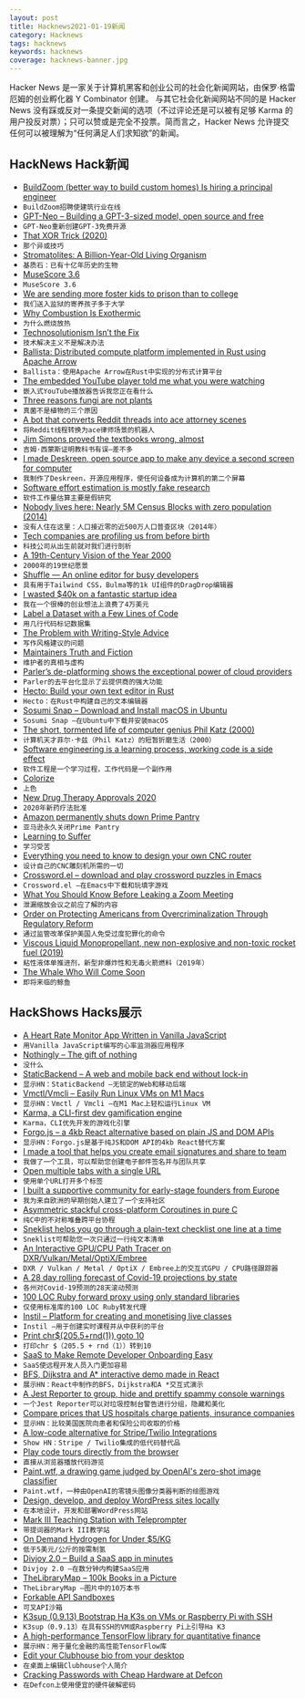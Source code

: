 ```yaml
---
layout: post
title: Hacknews2021-01-19新闻
category: Hacknews
tags: hacknews
keywords: hacknews
coverage: hacknews-banner.jpg
---
```


Hacker News 是一家关于计算机黑客和创业公司的社会化新闻网站，由保罗·格雷厄姆的创业孵化器 Y Combinator 创建。
与其它社会化新闻网站不同的是 Hacker News 没有踩或反对一条提交新闻的选项（不过评论还是可以被有足够 Karma 的用户投反对票）；只可以赞或是完全不投票。简而言之，Hacker News 允许提交任何可以被理解为“任何满足人们求知欲”的新闻。

## HackNews Hack新闻


- [BuildZoom (better way to build custom homes) Is hiring a principal engineer](https://jobs.lever.co/buildzoom)
- `BuildZoom招聘使建筑行业在线`
- [GPT-Neo – Building a GPT-3-sized model, open source and free](https://www.eleuther.ai/gpt-neo)
- `GPT-Neo重新创建GPT-3免费开源`
- [That XOR Trick (2020)](https://florian.github.io/xor-trick)
- `那个异或技巧`
- [Stromatolites: A Billion-Year-Old Living Organism](http://www.bbc.com/travel/story/20210117-stromatolites-the-earths-oldest-living-lifeforms)
- `基质石：已有十亿年历史的生物`
- [MuseScore 3.6](https://musescore.org/en/3.6)
- `MuseScore 3.6`
- [We are sending more foster kids to prison than to college](https://www.kansascity.com/news/special-reports/article238206754.html)
- `我们送入监狱的寄养孩子多于大学`
- [Why Combustion Is Exothermic](https://pubs.acs.org/doi/10.1021/acs.jchemed.5b00333#)
- `为什么燃烧放热`
- [Technosolutionism Isn’t the Fix](https://hedgehogreview.com/issues/america-on-the-brink/articles/technosolutionism-isnt-the-fix)
- `技术解决主义不是解决办法`
- [Ballista: Distributed compute platform implemented in Rust using Apache Arrow](https://github.com/ballista-compute/ballista)
- `Ballista：使用Apache Arrow在Rust中实现的分布式计算平台`
- [The embedded YouTube player told me what you were watching](https://bugs.xdavidhu.me/google/2021/01/18/the-embedded-youtube-player-told-me-what-you-were-watching-and-more/)
- `嵌入式YouTube播放器告诉我您正在看什么`
- [Three reasons fungi are not plants](https://asm.org/Articles/2021/January/Three-Reasons-Fungi-Are-Not-Plants)
- `真菌不是植物的三个原因`
- [A bot that converts Reddit threads into ace attorney scenes](https://github.com/micah5/ace-attorney-reddit-bot)
- `将Reddit线程转换为ace律师场景的机器人`
- [Jim Simons proved the textbooks wrong, almost](https://www.bloomberg.com/opinion/articles/2021-01-16/investing-legend-james-simons-s-record-won-t-be-beat)
- `吉姆·西蒙斯证明教科书有误–差不多`
- [I made Deskreen, open source app to make any device a second screen for computer](https://www.deskreen.com)
- `我制作了Deskreen，开源应用程序，使任何设备成为计算机的第二个屏幕`
- [Software effort estimation is mostly fake research](http://shape-of-code.coding-guidelines.com/2021/01/17/software-effort-estimation-is-mostly-fake-research/)
- `软件工作量估算主要是假研究`
- [Nobody lives here: Nearly 5M Census Blocks with zero population (2014)](https://tumblr.mapsbynik.com/post/82791188950/nobody-lives-here-the-4-million-census-blocks)
- `没有人住在这里：人口接近零的近500万人口普查区块（2014年）`
- [Tech companies are profiling us from before birth](https://thereader.mitpress.mit.edu/tech-companies-are-profiling-us-from-before-birth/)
- `科技公司从出生前就对我们进行剖析`
- [A 19th-Century Vision of the Year 2000](https://publicdomainreview.org/collection/a-19th-century-vision-of-the-year-2000)
- `2000年的19世纪愿景`
- [Shuffle — An online editor for busy developers](https://shuffle.dev)
- `具有用于Tailwind CSS，Bulma等的1k UI组件的DragDrop编辑器`
- [I wasted $40k on a fantastic startup idea](https://tjcx.me/p/i-wasted-40k-on-a-fantastic-startup-idea)
- `我在一个很棒的创业想法上浪费了4万美元`
- [Label a Dataset with a Few Lines of Code](https://eric-landau.medium.com/label-a-dataset-with-a-few-lines-of-code-45c140ff119d)
- `用几行代码标记数据集`
- [The Problem with Writing-Style Advice](https://metaphorhacker.net/2021/01/the-nonsense-of-style-academic-writing-should-be-scrupulous-not-stylish/)
- `写作风格建议的问题`
- [Maintainers Truth and Fiction](https://lwn.net/SubscriberLink/842415/c73c4fd04f89749f/)
- `维护者的真相与虚构`
- [Parler’s de-platforming shows the exceptional power of cloud providers](https://www.cnbc.com/2021/01/16/how-parler-deplatforming-shows-power-of-cloud-providers.html)
- `Parler的去平台化显示了云提供商的强大功能`
- [Hecto: Build your own text editor in Rust](https://www.philippflenker.com/hecto/)
- `Hecto：在Rust中构建自己的文本编辑器`
- [Sosumi Snap – Download and Install macOS in Ubuntu](https://github.com/popey/sosumi-snap)
- `Sosumi Snap –在Ubuntu中下载并安装macOS`
- [The short, tormented life of computer genius Phil Katz (2000)](https://web.archive.org/web/20000829071343/http://www2.jsonline.com/news/state/may00/katz21052000a.asp)
- `计算机天才菲尔·卡兹（Phil Katz）的短暂折磨生活（2000）`
- [Software engineering is a learning process, working code is a side effect](https://www.lambdabytes.io/posts/selearning/)
- `软件工程是一个学习过程，工作代码是一个副作用`
- [Colorize](https://alexbeals.com/projects/colorize/)
- `上色`
- [New Drug Therapy Approvals 2020](https://www.fda.gov/media/144982/download)
- `2020年新药疗法批准`
- [Amazon permanently shuts down Prime Pantry](https://www.subscriptioninsider.com/topics/business-operations/amazon-permanently-shuts-down-prime-pantry)
- `亚马逊永久关闭Prime Pantry`
- [Learning to Suffer](https://backpackinglight.com/learning-curve-learning-to-suffer)
- `学习受苦`
- [Everything you need to know to design your own CNC router](https://mattferraro.dev/posts/cnc-router)
- `设计自己的CNC雕刻机所需的一切`
- [Crossword.el – download and play crossword puzzles in Emacs](https://github.com/Boruch-Baum/emacs-crossword)
- `Crossword.el –在Emacs中下载和玩填字游戏`
- [What You Should Know Before Leaking a Zoom Meeting](https://theintercept.com/2021/01/18/leak-zoom-meeting/)
- `泄漏缩放会议之前应了解的内容`
- [Order on Protecting Americans from Overcriminalization Through Regulatory Reform](https://www.whitehouse.gov/presidential-actions/executive-order-protecting-americans-overcriminalization-regulatory-reform/)
- `通过监管改革保护美国人免受过度犯罪化的命令`
- [Viscous Liquid Monopropellant, new non-explosive and non-toxic rocket fuel (2019)](https://forum.kerbalspaceprogram.com/index.php?/topic/185992-rocket-labs-monopropellant-l-viscous-liquid-monopropellant/)
- `粘性液体单推进剂，新型非爆炸性和无毒火箭燃料（2019年）`
- [The Whale Who Will Come Soon](http://oceans.nautil.us/feature/662/the-whale-who-will-come-soon)
- `即将来临的鲸鱼`


## HackShows Hacks展示

- [ A Heart Rate Monitor App Written in Vanilla JavaScript](https://github.com/richrd/heart-rate-monitor)
- `用Vanilla JavaScript编写的心率监测器应用程序`
- [ Nothingly – The gift of nothing](https://nothing.ly/)
- `没什么`
- [ StaticBackend – A web and mobile back end without lock-in](https://staticbackend.com)
- `显示HN：StaticBackend –无锁定的Web和移动后端`
- [ Vmctl/Vmcli – Easily Run Linux VMs on M1 Macs](https://github.com/gyf304/vmcli)
- `显示HN：Vmctl / Vmcli –在M1 Mac上轻松运行Linux VM`
- [ Karma, a CLI-first dev gamification engine](https://www.getkarma.dev)
- `Karma，CLI优先开发的游戏化引擎`
- [ Forgo.js – a 4kb React alternative based on plain JS and DOM APIs](https://forgojs.org/)
- `显示HN：Forgo.js是基于纯JS和DOM API的4kb React替代方案`
- [ I made a tool that helps you create email signatures and share to team](https://mailswype.io)
- `我做了一个工具，可以帮助您创建电子邮件签名并与团队共享`
- [ Open multiple tabs with a single URL](https://polyl.ink/)
- `使用单个URL打开多个标签`
- [ I built a supportive community for early-stage founders from Europe](https://enter.network)
- `我为来自欧洲的早期创始人建立了一个支持社区`
- [ Asymmetric stackful cross-platform Coroutines in pure C](https://github.com/edubart/minicoro)
- `纯C中的不对称堆叠跨平台协程`
- [ Sneklist helps you go through a plain-text checklist one line at a time](https://github.com/givemefoxes/sneklist)
- `Sneklist可帮助您一次只通过一行纯文本清单`
- [ An Interactive GPU/CPU Path Tracer on DXR/Vulkan/Metal/OptiX/Embree](https://github.com/Twinklebear/ChameleonRT)
- `DXR / Vulkan / Metal / OptiX / Embree上的交互式GPU / CPU路径跟踪器`
- [ A 28 day rolling forecast of Covid-19 projections by state](https://datastudio.google.com/u/0/reporting/52f6e744-66c6-47aa-83db-f74201a7c4df/page/4A0sB)
- `各州对Covid-19预测的28天滚动预测`
- [ 100 LOC Ruby forward proxy using only standard libraries](https://github.com/jamesmoriarty/forward-proxy)
- `仅使用标准库的100 LOC Ruby转发代理`
- [ Instil – Platform for creating and monetising live classes](https://instil.live/)
- `Instil –用于创建实时课程并从中获利的平台`
- [ Print chr$(205.5+rnd(1)) goto 10](item?id=25818384)
- `打印chr $（205.5 + rnd（1））转到10`
- [ SaaS to Make Remote Developer Onboarding Easy](https://fastlyn.com/)
- `SaaS使远程开发人员入门更加容易`
- [ BFS, Dijkstra and A* interactive demo made in React](https://github.com/npretto/pathfinding)
- `展示HN：React中制作的BFS，Dijkstra和A *交互式演示`
- [ A Jest Reporter to group, hide and prettify spammy console warnings](https://github.com/jevakallio/jest-clean-console-reporter)
- `一个Jest Reporter可以对垃圾控制台警告进行分组，隐藏和美化`
- [ Compare prices that US hospitals charge patients, insurance companies](https://turquoise.health/)
- `显示HN：比较美国医院向患者和保险公司收取的价格`
- [ A low-code alternative for Stripe/Twilio Integrations](https://appstitch.dev)
- `Show HN：Stripe / Twilio集成的低代码替代品`
- [ Play code tours directly from the browser](https://github.com/doctolib/code-tours-github)
- `直接从浏览器播放代码游览`
- [ Paint.wtf, a drawing game judged by OpenAI's zero-shot image classifier](https://paint.wtf)
- `Paint.wtf，一种由OpenAI的零镜头图像分类器判断的绘图游戏`
- [ Design, develop, and deploy WordPress sites locally](https://kinsta.com/devkinsta/)
- `在本地设计，开发和部署WordPress网站`
- [ Mark III Teaching Station with Teleprompter](https://ignition-training.com/posts/mk3-teach-station/)
- `带提词器的Mark III教学站`
- [ On Demand Hydrogen for Under $5/KG](https://teznic.com/pages/hydrogen)
- `低于5美元/公斤的按需制氢`
- [ Divjoy 2.0 – Build a SaaS app in minutes](https://divjoy.com)
- `Divjoy 2.0 –在数分钟内构建SaaS应用`
- [ TheLibraryMap – 100k Books in a Picture](https://thelibrarymap.com/)
- `TheLibraryMap –图片中的10万本书`
- [ Forkable API Sandboxes](https://rapidstash.io)
- `可叉API沙箱`
- [ K3sup (0.9.13) Bootstrap Ha K3s on VMs or Raspberry Pi with SSH](https://github.com/alexellis/k3sup/releases/tag/0.9.13)
- `K3sup（0.9.13）在具有SSH的VM或Raspberry Pi上引导Ha K3`
- [ A high-performance TensorFlow library for quantitative finance](https://github.com/google/tf-quant-finance)
- `展示HN：用于量化金融的高性能TensorFlow库`
- [ Edit your Clubhouse bio from your desktop](http://clubhousebio.xyz/)
- `在桌面上编辑Clubhouse个人简介`
- [ Cracking Passwords with Cheap Hardware at Defcon](https://www.go350.com/posts/cracking-passwords-with-cheap-hardware-at-defcon/)
- `在Defcon上使用便宜的硬件破解密码`

